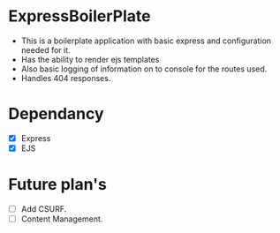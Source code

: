 # ExpressBoilerPlate
   - This is a boilerplate application with basic express and configuration needed for it.
   - Has the ability to render ejs templates
   - Also basic logging of information on to console for the routes used. 
   - Handles 404 responses. 
   
# Dependancy
  - [X] Express
  - [X] EJS
  
# Future plan's 
  - [ ] Add CSURF.
  - [ ] Content Management. 
